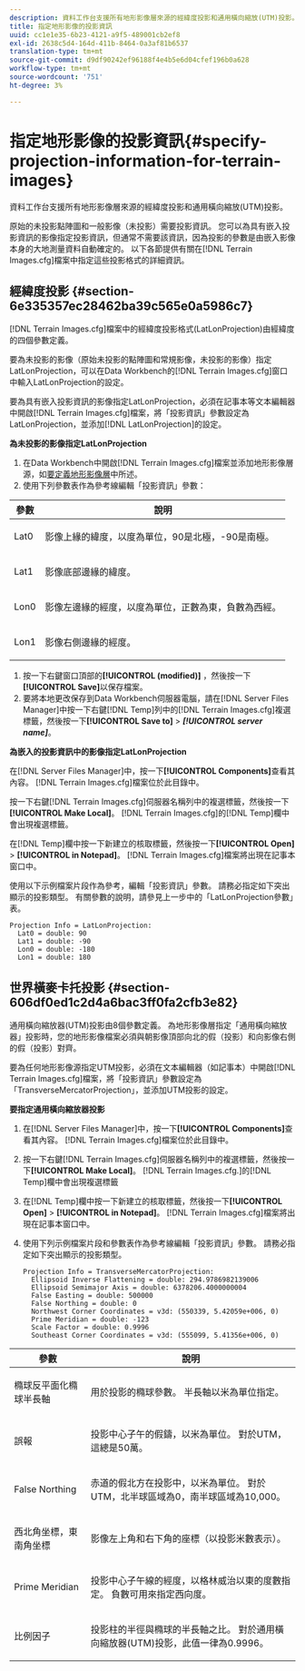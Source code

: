 ```yaml
---
description: 資料工作台支援所有地形影像層來源的經緯度投影和通用橫向縮放(UTM)投影。
title: 指定地形影像的投影資訊
uuid: cc1e1e35-6b23-4121-a9f5-489001cb2ef8
exl-id: 2638c5d4-164d-411b-8464-0a3af81b6537
translation-type: tm+mt
source-git-commit: d9df90242ef96188f4e4b5e6d04cfef196b0a628
workflow-type: tm+mt
source-wordcount: '751'
ht-degree: 3%

---
```


# 指定地形影像的投影資訊{#specify-projection-information-for-terrain-images}

資料工作台支援所有地形影像層來源的經緯度投影和通用橫向縮放(UTM)投影。

原始的未投影點陣圖和一般影像（未投影）需要投影資訊。 您可以為具有嵌入投影資訊的影像指定投影資訊，但通常不需要該資訊，因為投影的參數是由嵌入影像本身的大地測量資料自動確定的。 以下各節提供有關在[!DNL Terrain Images.cfg]檔案中指定這些投影格式的詳細資訊。

## 經緯度投影 {#section-6e335357ec28462ba39c565e0a5986c7}

[!DNL Terrain Images.cfg]檔案中的經緯度投影格式(LatLonProjection)由經緯度的四個參數定義。

要為未投影的影像（原始未投影的點陣圖和常規影像，未投影的影像）指定LatLonProjection，可以在Data Workbench的[!DNL Terrain Images.cfg]窗口中輸入LatLonProjection的設定。

要為具有嵌入投影資訊的影像指定LatLonProjection，必須在記事本等文本編輯器中開啟[!DNL Terrain Images.cfg]檔案，將「投影資訊」參數設定為LatLonProjection，並添加[!DNL LatLonProjection]的設定。

**為未投影的影像指定LatLonProjection**

1. 在Data Workbench中開啟[!DNL Terrain Images.cfg]檔案並添加地形影像層源，如[要定義地形影像層](../../../../home/c-get-started/c-im-layers/c-ter-img-layers/c-ter-img-layers.md#concept-f4b3a20969354ca38955e3fd5beb0f4f)中所述。
1. 使用下列參數表作為參考線編輯「投影資訊」參數：

<table id="table_32F6EADB2DA34592ABD6FFAC9E00BB27"> 
 <thead> 
  <tr> 
   <th colname="col1" class="entry"> 參數 </th> 
   <th colname="col2" class="entry"> 說明 </th> 
  </tr>
 </thead>
 <tbody> 
  <tr> 
   <td colname="col1"> <p>Lat0 </p> </td> 
   <td colname="col2"> <p>影像上緣的緯度，以度為單位，90是北極，-90是南極。 </p> </td> 
  </tr> 
  <tr> 
   <td colname="col1"> <p>Lat1 </p> </td> 
   <td colname="col2"> <p>影像底部邊緣的緯度。 </p> </td> 
  </tr> 
  <tr> 
   <td colname="col1"> <p>Lon0 </p> </td> 
   <td colname="col2"> <p>影像左邊緣的經度，以度為單位，正數為東，負數為西經。 </p> </td> 
  </tr> 
  <tr> 
   <td colname="col1"> <p>Lon1 </p> </td> 
   <td colname="col2"> <p>影像右側邊緣的經度。 </p> </td> 
  </tr> 
 </tbody> 
</table>

1. 按一下右鍵窗口頂部的&#x200B;**[!UICONTROL (modified)]** ，然後按一下&#x200B;**[!UICONTROL Save]**&#x200B;以保存檔案。
1. 要將本地更改保存到Data Workbench伺服器電腦，請在[!DNL Server Files Manager]中按一下右鍵[!DNL Temp]列中的[!DNL Terrain Images.cfg]複選標籤，然後按一下&#x200B;**[!UICONTROL Save to]** > ***[!UICONTROL server name]***。

**為嵌入的投影資訊中的影像指定LatLonProjection**

在[!DNL Server Files Manager]中，按一下&#x200B;**[!UICONTROL Components]**&#x200B;查看其內容。 [!DNL Terrain Images.cfg]檔案位於此目錄中。

按一下右鍵[!DNL Terrain Images.cfg]伺服器名稱列中的複選標籤，然後按一下&#x200B;**[!UICONTROL Make Local]**。 [!DNL Terrain Images.cfg]的[!DNL Temp]欄中會出現複選標籤。

在[!DNL Temp]欄中按一下新建立的核取標籤，然後按一下&#x200B;**[!UICONTROL Open]** > **[!UICONTROL in Notepad]**。 [!DNL Terrain Images.cfg]檔案將出現在記事本窗口中。

使用以下示例檔案片段作為參考，編輯「投影資訊」參數。 請務必指定如下突出顯示的投影類型。 有關參數的說明，請參見上一步中的「LatLonProjection參數」表。

```
Projection Info = LatLonProjection:
  Lat0 = double: 90
  Lat1 = double: -90
  Lon0 = double: -180
  Lon1 = double: 180
```

## 世界橫麥卡托投影 {#section-606df0ed1c2d4a6bac3ff0fa2cfb3e82}

通用橫向縮放器(UTM)投影由8個參數定義。 為地形影像層指定「通用橫向縮放器」投影時，您的地形影像檔案必須與朝影像頂部向北的假（投影）和向影像右側的假（投影）對齊。

要為任何地形影像源指定UTM投影，必須在文本編輯器（如記事本）中開啟[!DNL Terrain Images.cfg]檔案，將「投影資訊」參數設定為「TransverseMercatorProjection」，並添加UTM投影的設定。

**要指定通用橫向縮放器投影**

1. 在[!DNL Server Files Manager]中，按一下&#x200B;**[!UICONTROL Components]**&#x200B;查看其內容。 [!DNL Terrain Images.cfg]檔案位於此目錄中。
1. 按一下右鍵[!DNL Terrain Images.cfg]伺服器名稱列中的複選標籤，然後按一下&#x200B;**[!UICONTROL Make Local]**。 [!DNL Terrain Images.cfg.]的[!DNL Temp]欄中會出現複選標籤
1. 在[!DNL Temp]欄中按一下新建立的核取標籤，然後按一下&#x200B;**[!UICONTROL Open]** > **[!UICONTROL in Notepad]**。 [!DNL Terrain Images.cfg]檔案將出現在記事本窗口中。
1. 使用下列示例檔案片段和參數表作為參考線編輯「投影資訊」參數。 請務必指定如下突出顯示的投影類型。

   ```
   Projection Info = TransverseMercatorProjection:
     Ellipsoid Inverse Flattening = double: 294.9786982139006
     Ellipsoid Semimajor Axis = double: 6378206.4000000004
     False Easting = double: 500000
     False Northing = double: 0
     Northwest Corner Coordinates = v3d: (550339, 5.42059e+006, 0)
     Prime Meridian = double: -123
     Scale Factor = double: 0.9996
     Southeast Corner Coordinates = v3d: (555099, 5.41356e+006, 0)
   ```

<table id="table_71AEEAE808B9436B9846987A54D5D1D2"> 
 <thead> 
  <tr> 
   <th colname="col1" class="entry"> 參數 </th> 
   <th colname="col2" class="entry"> 說明 </th> 
  </tr>
 </thead>
 <tbody> 
  <tr> 
   <td colname="col1"> <p>橢球反平面化橢球半長軸 </p> </td> 
   <td colname="col2"> <p>用於投影的橢球參數。 半長軸以米為單位指定。 </p> </td> 
  </tr> 
  <tr> 
   <td colname="col1"> <p>誤報 </p> </td> 
   <td colname="col2"> <p>投影中心子午的假鑄，以米為單位。 對於UTM，這總是50萬。 </p> </td> 
  </tr> 
  <tr> 
   <td colname="col1"> <p>False Northing </p> </td> 
   <td colname="col2"> <p>赤道的假北方在投影中，以米為單位。 對於UTM，北半球區域為0，南半球區域為10,000。 </p> </td> 
  </tr> 
  <tr> 
   <td colname="col1"> <p>西北角坐標，東南角坐標 </p> </td> 
   <td colname="col2"> <p>影像左上角和右下角的座標（以投影米數表示）。 </p> </td> 
  </tr> 
  <tr> 
   <td colname="col1"> <p>Prime Meridian </p> </td> 
   <td colname="col2"> <p>投影中心子午線的經度，以格林威治以東的度數指定。 負數可用來指定西向度。 </p> </td> 
  </tr> 
  <tr> 
   <td colname="col1"> <p>比例因子 </p> </td> 
   <td colname="col2"> <p>投影柱的半徑與橢球的半長軸之比。 對於通用橫向縮放器(UTM)投影，此值一律為0.9996。 </p> </td> 
  </tr> 
 </tbody> 
</table>
